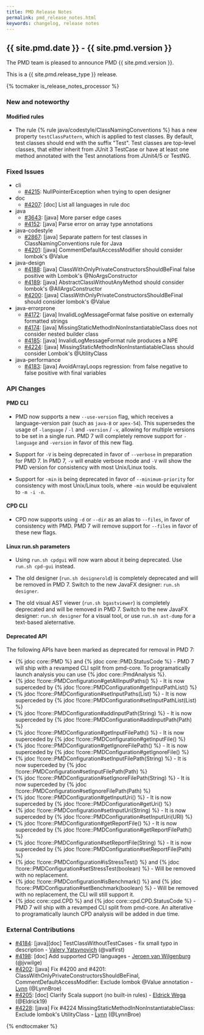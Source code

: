 ```yaml
---
title: PMD Release Notes
permalink: pmd_release_notes.html
keywords: changelog, release notes
---
```


## {{ site.pmd.date }} - {{ site.pmd.version }}

The PMD team is pleased to announce PMD {{ site.pmd.version }}.

This is a {{ site.pmd.release_type }} release.

{% tocmaker is_release_notes_processor %}

### New and noteworthy

#### Modified rules

* The rule {% rule java/codestyle/ClassNamingConventions %} has a new property `testClassPattern`, which is applied
  to test classes. By default, test classes should end with the suffix "Test". Test classes are top-level classes, that
  either inherit from JUnit 3 TestCase or have at least one method annotated with the Test annotations from
  JUnit4/5 or TestNG.

### Fixed Issues
* cli
    * [#4215](https://github.com/pmd/pmd/discussions/4215): NullPointerException when trying to open designer
* doc
    * [#4207](https://github.com/pmd/pmd/pull/4207): \[doc] List all languages in rule doc
* java
    * [#3643](https://github.com/pmd/pmd/issues/3643): \[java] More parser edge cases
    * [#4152](https://github.com/pmd/pmd/issues/4152): \[java] Parse error on array type annotations
* java-codestyle
    * [#2867](https://github.com/pmd/pmd/issues/2867): \[java] Separate pattern for test classes in ClassNamingConventions rule for Java
    * [#4201](https://github.com/pmd/pmd/issues/4201): \[java] CommentDefaultAccessModifier should consider lombok's @<!-- -->Value
* java-design
    * [#4188](https://github.com/pmd/pmd/issues/4188): \[java] ClassWithOnlyPrivateConstructorsShouldBeFinal false positive with Lombok's @<!-- -->NoArgsConstructor
    * [#4189](https://github.com/pmd/pmd/issues/4189): \[java] AbstractClassWithoutAnyMethod should consider lombok's @<!-- -->AllArgsConstructor
    * [#4200](https://github.com/pmd/pmd/issues/4200): \[java] ClassWithOnlyPrivateConstructorsShouldBeFinal should consider lombok's @<!-- -->Value
* java-errorprone
    * [#4172](https://github.com/pmd/pmd/issues/4172): \[java] InvalidLogMessageFormat false positive on externally formatted strings
    * [#4174](https://github.com/pmd/pmd/issues/4174): \[java] MissingStaticMethodInNonInstantiatableClass does not consider nested builder class
    * [#4185](https://github.com/pmd/pmd/issues/4185): \[java] InvalidLogMessageFormat rule produces a NPE
    * [#4224](https://github.com/pmd/pmd/issues/4224): \[java] MissingStaticMethodInNonInstantiatableClass should consider Lombok's @<!-- -->UtilityClass
* java-performance
    * [#4183](https://github.com/pmd/pmd/issues/4183): \[java] AvoidArrayLoops regression: from false negative to false positive with final variables

### API Changes

#### PMD CLI

* PMD now supports a new `--use-version` flag, which receives a language-version pair (such as `java-8` or `apex-54`).
This supersedes the usage of `-language` / `-l` and `-version` / `-v`, allowing for multiple versions to be set in a single run.
PMD 7 will completely remove support for `-language` and `-version` in favor of this new flag.

* Support for `-V` is being deprecated in favor of `--verbose` in preparation for PMD 7.
In PMD 7, `-v` will enable verbose mode and `-V` will show the PMD version for consistency with most Unix/Linux tools.

* Support for `-min` is being deprecated in favor of `--minimum-priority` for consistency with most Unix/Linux tools, where `-min` would be equivalent to `-m -i -n`.

#### CPD CLI

* CPD now supports using `-d` or `--dir` as an alias to `--files`, in favor of consistency with PMD.
PMD 7 will remove support for `--files` in favor of these new flags.

#### Linux run.sh parameters

* Using `run.sh cpdgui` will now warn about it being deprecated. Use `run.sh cpd-gui` instead.

* The old designer (`run.sh designerold`) is completely deprecated and will be removed in PMD 7. Switch to the new JavaFX designer: `run.sh designer`.

* The old visual AST viewer (`run.sh bgastviewer`) is completely deprecated and will be removed in PMD 7. Switch to the new JavaFX designer: `run.sh designer` for a visual tool, or use `run.sh ast-dump` for a text-based aleternative.

#### Deprecated API

The following APIs have been marked as deprecated for removal in PMD 7:

- {% jdoc core::PMD %} and {% jdoc core::PMD.StatusCode %} - PMD 7 will ship with a revamped CLI split from pmd-core. To programatically launch analysis you can use {% jdoc core::PmdAnalysis %}.
- {% jdoc !!core::PMDConfiguration#getAllInputPaths() %} - It is now superceded by {% jdoc !!core::PMDConfiguration#getInputPathList() %}
- {% jdoc !!core::PMDConfiguration#setInputPaths(List) %} - It is now superceded by {% jdoc !!core::PMDConfiguration#setInputPathList(List) %}
- {% jdoc !!core::PMDConfiguration#addInputPath(String) %} - It is now superceded by {% jdoc !!core::PMDConfiguration#addInputPath(Path) %}
- {% jdoc !!core::PMDConfiguration#getInputFilePath() %} - It is now superceded by {% jdoc !!core::PMDConfiguration#getInputFile() %}
- {% jdoc !!core::PMDConfiguration#getIgnoreFilePath() %} - It is now superceded by {% jdoc !!core::PMDConfiguration#getIgnoreFile() %}
- {% jdoc !!core::PMDConfiguration#setInputFilePath(String) %} - It is now superceded by {% jdoc !!core::PMDConfiguration#setInputFilePath(Path) %}
- {% jdoc !!core::PMDConfiguration#setIgnoreFilePath(String) %} - It is now superceded by {% jdoc !!core::PMDConfiguration#setIgnoreFilePath(Path) %}
- {% jdoc !!core::PMDConfiguration#getInputUri() %} - It is now superceded by {% jdoc !!core::PMDConfiguration#getUri() %}
- {% jdoc !!core::PMDConfiguration#setInputUri(String) %} - It is now superceded by {% jdoc !!core::PMDConfiguration#setInputUri(URI) %}
- {% jdoc !!core::PMDConfiguration#getReportFile() %} - It is now superceded by {% jdoc !!core::PMDConfiguration#getReportFilePath() %}
- {% jdoc !!core::PMDConfiguration#setReportFile(String) %} - It is now superceded by {% jdoc !!core::PMDConfiguration#setReportFile(Path) %}
- {% jdoc !!core::PMDConfiguration#isStressTest() %} and {% jdoc !!core::PMDConfiguration#setStressTest(boolean) %} - Will be removed with no replacement.
- {% jdoc !!core::PMDConfiguration#isBenchmark() %} and {% jdoc !!core::PMDConfiguration#setBenchmark(boolean) %} - Will be removed with no replacement, the CLI will still support it.
- {% jdoc core::cpd.CPD %} and {% jdoc core::cpd.CPD.StatusCode %} - PMD 7 will ship with a revamped CLI split from pmd-core. An alterative to programatically launch CPD analysis will be added in due time.

### External Contributions
* [#4184](https://github.com/pmd/pmd/pull/4184): \[java]\[doc] TestClassWithoutTestCases - fix small typo in description - [Valery Yatsynovich](https://github.com/valfirst) (@valfirst)
* [#4198](https://github.com/pmd/pmd/pull/4198): \[doc] Add supported CPD languages - [Jeroen van Wilgenburg](https://github.com/jvwilge) (@jvwilge)
* [#4202](https://github.com/pmd/pmd/pull/4202): \[java] Fix #4200 and #4201: ClassWithOnlyPrivateConstructorsShouldBeFinal, CommentDefaultAccessModifier: Exclude lombok @<!-- -->Value annotation - [Lynn](https://github.com/LynnBroe) (@LynnBroe)
* [#4205](https://github.com/pmd/pmd/pull/4205): \[doc] Clarify Scala support (no built-in rules) - [Eldrick Wega](https://github.com/Eldrick19) (@Eldrick19)
* [#4228](https://github.com/pmd/pmd/pull/4228): \[java] Fix #4224 MissingStaticMethodInNonInstantiatableClass: Exclude lombok's UtilityClass - [Lynn](https://github.com/LynnBroe) (@LynnBroe)

{% endtocmaker %}

